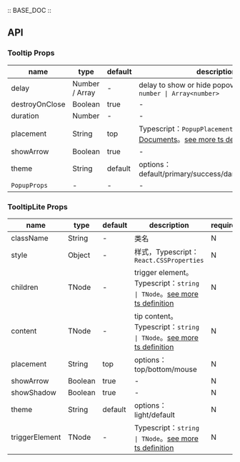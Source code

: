 :: BASE_DOC ::

## API
### Tooltip Props

name | type | default | description | required
-- | -- | -- | -- | --
delay | Number / Array | - | delay to show or hide popover。Typescript：`number \| Array<number>` | N
destroyOnClose | Boolean | true | \- | N
duration | Number | - | \- | N
placement | String | top | Typescript：`PopupPlacement`，[Popup API Documents](./popup?tab=api)。[see more ts definition](https://github.com/Tencent/tdesign-react/blob/develop/src/tooltip/type.ts) | N
showArrow | Boolean | true | \- | N
theme | String | default | options：default/primary/success/danger/warning/light | N
`PopupProps` | \- | - | \- | N

### TooltipLite Props

name | type | default | description | required
-- | -- | -- | -- | --
className | String | - | 类名 | N
style | Object | - | 样式，Typescript：`React.CSSProperties` | N
children | TNode | - | trigger element。Typescript：`string \| TNode`。[see more ts definition](https://github.com/Tencent/tdesign-react/blob/develop/src/common.ts) | N
content | TNode | - | tip content。Typescript：`string \| TNode`。[see more ts definition](https://github.com/Tencent/tdesign-react/blob/develop/src/common.ts) | N
placement | String | top | options：top/bottom/mouse | N
showArrow | Boolean | true | \- | N
showShadow | Boolean | true | \- | N
theme | String | default | options：light/default | N
triggerElement | TNode | - | Typescript：`string \| TNode`。[see more ts definition](https://github.com/Tencent/tdesign-react/blob/develop/src/common.ts) | N
